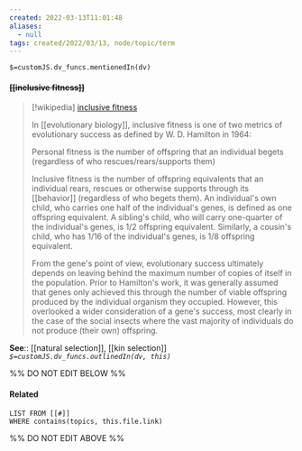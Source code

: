 ```yaml
---
created: 2022-03-13T11:01:48 
aliases:
  - null
tags: created/2022/03/13, node/topic/term
---
```

`$=customJS.dv_funcs.mentionedIn(dv)`

#### <s class="topic-title">[[inclusive fitness]]</s>

> [!wikipedia] [inclusive fitness](https://en.wikipedia.org/wiki/Inclusive%20fitness)
> 
> In [[evolutionary biology]], inclusive fitness is one of two metrics of evolutionary success as defined by W. D. Hamilton in 1964:
> 
> Personal fitness is the number of offspring that an individual begets (regardless of who rescues/rears/supports them)
> 
> Inclusive fitness is the number of offspring equivalents that an individual rears, rescues or otherwise supports through its [[behavior]] (regardless of who begets them). An individual's own child, who carries one half of the individual's genes, is defined as one offspring equivalent. A sibling's child, who will carry one-quarter of the individual's genes, is 1/2 offspring equivalent.  Similarly, a cousin's child, who has 1/16 of the individual's genes, is 1/8 offspring equivalent.
> 
> From the gene's point of view, evolutionary success ultimately depends on leaving behind the maximum number of copies of itself in the population. Prior to Hamilton's work, it was generally assumed that genes only achieved this through the number of viable offspring produced by the individual organism they occupied. However, this overlooked a wider consideration of a gene's success, most clearly in the case of the social insects where the vast majority of individuals do not produce (their own) offspring.
>


**See**:: [[natural selection]], [[kin selection]]
*`$=customJS.dv_funcs.outlinedIn(dv, this)`*

%% DO NOT EDIT BELOW %%

#### Related 

```dataview
LIST FROM [[#]]
WHERE contains(topics, this.file.link)
```
%% DO NOT EDIT ABOVE %%
